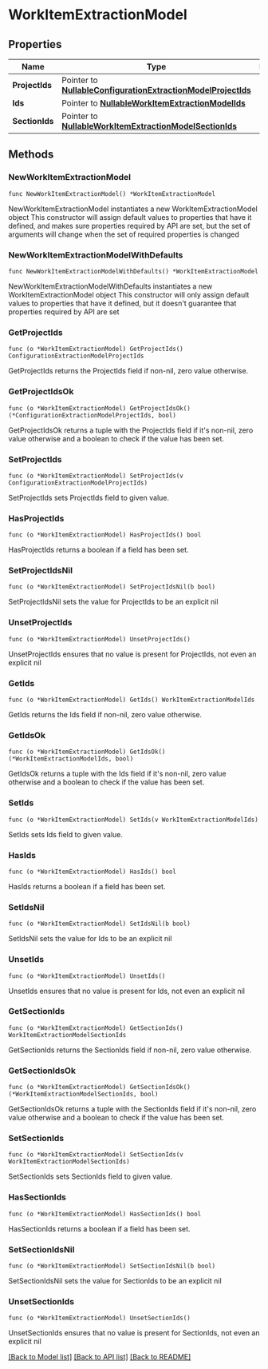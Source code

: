 # WorkItemExtractionModel

## Properties

Name | Type | Description | Notes
------------ | ------------- | ------------- | -------------
**ProjectIds** | Pointer to [**NullableConfigurationExtractionModelProjectIds**](ConfigurationExtractionModelProjectIds.md) |  | [optional] 
**Ids** | Pointer to [**NullableWorkItemExtractionModelIds**](WorkItemExtractionModelIds.md) |  | [optional] 
**SectionIds** | Pointer to [**NullableWorkItemExtractionModelSectionIds**](WorkItemExtractionModelSectionIds.md) |  | [optional] 

## Methods

### NewWorkItemExtractionModel

`func NewWorkItemExtractionModel() *WorkItemExtractionModel`

NewWorkItemExtractionModel instantiates a new WorkItemExtractionModel object
This constructor will assign default values to properties that have it defined,
and makes sure properties required by API are set, but the set of arguments
will change when the set of required properties is changed

### NewWorkItemExtractionModelWithDefaults

`func NewWorkItemExtractionModelWithDefaults() *WorkItemExtractionModel`

NewWorkItemExtractionModelWithDefaults instantiates a new WorkItemExtractionModel object
This constructor will only assign default values to properties that have it defined,
but it doesn't guarantee that properties required by API are set

### GetProjectIds

`func (o *WorkItemExtractionModel) GetProjectIds() ConfigurationExtractionModelProjectIds`

GetProjectIds returns the ProjectIds field if non-nil, zero value otherwise.

### GetProjectIdsOk

`func (o *WorkItemExtractionModel) GetProjectIdsOk() (*ConfigurationExtractionModelProjectIds, bool)`

GetProjectIdsOk returns a tuple with the ProjectIds field if it's non-nil, zero value otherwise
and a boolean to check if the value has been set.

### SetProjectIds

`func (o *WorkItemExtractionModel) SetProjectIds(v ConfigurationExtractionModelProjectIds)`

SetProjectIds sets ProjectIds field to given value.

### HasProjectIds

`func (o *WorkItemExtractionModel) HasProjectIds() bool`

HasProjectIds returns a boolean if a field has been set.

### SetProjectIdsNil

`func (o *WorkItemExtractionModel) SetProjectIdsNil(b bool)`

 SetProjectIdsNil sets the value for ProjectIds to be an explicit nil

### UnsetProjectIds
`func (o *WorkItemExtractionModel) UnsetProjectIds()`

UnsetProjectIds ensures that no value is present for ProjectIds, not even an explicit nil
### GetIds

`func (o *WorkItemExtractionModel) GetIds() WorkItemExtractionModelIds`

GetIds returns the Ids field if non-nil, zero value otherwise.

### GetIdsOk

`func (o *WorkItemExtractionModel) GetIdsOk() (*WorkItemExtractionModelIds, bool)`

GetIdsOk returns a tuple with the Ids field if it's non-nil, zero value otherwise
and a boolean to check if the value has been set.

### SetIds

`func (o *WorkItemExtractionModel) SetIds(v WorkItemExtractionModelIds)`

SetIds sets Ids field to given value.

### HasIds

`func (o *WorkItemExtractionModel) HasIds() bool`

HasIds returns a boolean if a field has been set.

### SetIdsNil

`func (o *WorkItemExtractionModel) SetIdsNil(b bool)`

 SetIdsNil sets the value for Ids to be an explicit nil

### UnsetIds
`func (o *WorkItemExtractionModel) UnsetIds()`

UnsetIds ensures that no value is present for Ids, not even an explicit nil
### GetSectionIds

`func (o *WorkItemExtractionModel) GetSectionIds() WorkItemExtractionModelSectionIds`

GetSectionIds returns the SectionIds field if non-nil, zero value otherwise.

### GetSectionIdsOk

`func (o *WorkItemExtractionModel) GetSectionIdsOk() (*WorkItemExtractionModelSectionIds, bool)`

GetSectionIdsOk returns a tuple with the SectionIds field if it's non-nil, zero value otherwise
and a boolean to check if the value has been set.

### SetSectionIds

`func (o *WorkItemExtractionModel) SetSectionIds(v WorkItemExtractionModelSectionIds)`

SetSectionIds sets SectionIds field to given value.

### HasSectionIds

`func (o *WorkItemExtractionModel) HasSectionIds() bool`

HasSectionIds returns a boolean if a field has been set.

### SetSectionIdsNil

`func (o *WorkItemExtractionModel) SetSectionIdsNil(b bool)`

 SetSectionIdsNil sets the value for SectionIds to be an explicit nil

### UnsetSectionIds
`func (o *WorkItemExtractionModel) UnsetSectionIds()`

UnsetSectionIds ensures that no value is present for SectionIds, not even an explicit nil

[[Back to Model list]](../README.md#documentation-for-models) [[Back to API list]](../README.md#documentation-for-api-endpoints) [[Back to README]](../README.md)


